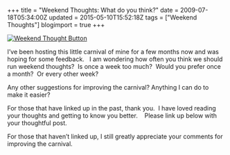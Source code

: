 +++
title = "Weekend Thoughts: What do you think?"
date = 2009-07-18T05:34:00Z
updated = 2015-05-10T15:52:18Z
tags = ["Weekend Thoughts"]
blogimport = true 
+++

[![Weekend Thought Button](http://i282.photobucket.com/albums/kk261/LifeAtTheCircus/WeekendThought_Button.gif "Leave your weekend thought at LifeAtTheCircus.com")](http://lifeatthecircus.com)  

I’ve been hosting this little carnival of mine for a few months now and was hoping for some feedback.&#160;&#160; I am wondering how often you think we should run weekend thoughts?&#160; Is once a week too much?&#160; Would you prefer once a month?&#160; Or every other week?&#160; 

Any other suggestions for improving the carnival? Anything I can do to make it easier?&#160; 

For those that have linked up in the past, thank you.&#160; I have loved reading your thoughts and getting to know you better.&#160;&#160;&#160; Please link up below with your thoughtful post. 

For those that haven’t linked up, I still greatly appreciate your comments for improving the carnival.&#160; 
 

